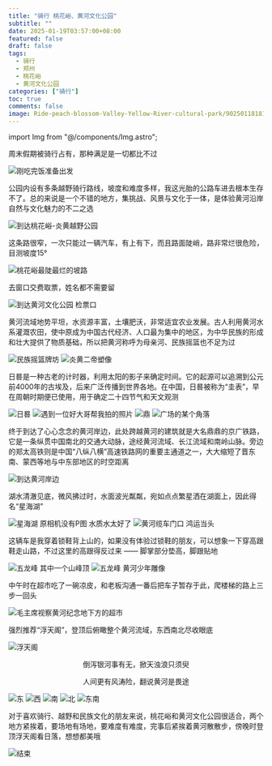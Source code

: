 ```yaml
---
title: "骑行 桃花峪、黄河文化公园"
subtitle: ""
date: 2025-01-19T03:57:00+08:00
featured: false
draft: false
tags:
  - 骑行
  - 郑州
  - 桃花峪
  - 黄河文化公园
categories: ["骑行"]
toc: true
comments: false
image: Ride-peach-blossom-Valley-Yellow-River-cultural-park/90250118181408.jpg_81
---
```

import Img from "@/components/Img.astro";

周末假期被骑行占有，那种满足是一切都比不过

<Img src="12025011818102.jpg_736" alt="刚吃完饭准备出发" />

公园内设有多条越野骑行路线，坡度和难度多样，我这光胎的公路车进去根本生存不了。总的来说是一个不错的地方，集挑战、风景与文化于一体，是体验黄河沿岸自然与文化魅力的不二之选

<Img src="22025011818150.jpg_736" alt="到达桃花峪-炎黄越野公园" />

这条路很窄，一次只能过一辆汽车，有上有下，而且路面陡峭，路非常烂很危险，目测坡度15°

<Img src="30250118181022.jpg_736" alt="桃花峪最陡最烂的坡路" />

去窗口交费取票，姓名都不需要留

<Img src="40250118181016.jpg_736" alt="到达黄河文化公园 检票口" />

黄河流域地势平坦，水资源丰富，土壤肥沃，非常适宜农业发展。古人利用黄河水系灌溉农田，使中原成为中国古代经济、人口最为集中的地区，为中华民族的形成和壮大提供了物质基础，所以把黄河称呼为母亲河、民族摇篮也不足为过

<Img src="20250118181019.jpg_736" alt="民族摇篮牌坊" />

<Img src="50250118181017.jpg_736" alt="炎黄二帝塑像" />

日晷是一种古老的计时器，利用太阳的影子来确定时间。它的起源可以追溯到公元前4000年的古埃及，后来广泛传播到世界各地。在中国，日晷被称为“圭表”，早在周朝时期便已使用，用于确定二十四节气和天文观测

<Img src="60250118181042.jpg_736" alt="日晷" />

<Img src="70250118181412.jpg_736" alt="遇到一位好大哥帮我拍的照片" />

<Img src="80250118181410.jpg_736" alt="鼎" />

<Img src="90250118181408.jpg_736" alt="广场的某个角落" />

终于到达了心心念念的黄河岸边，此处跨越黄河的建筑就是大名鼎鼎的京广铁路，它是一条纵贯中国南北的交通大动脉，途经黄河流域、长江流域和南岭山脉。旁边的郑太高铁则是中国“八纵八横”高速铁路网的重要主通道之一，大大缩短了晋东南、蒙西等地与中东部地区的时空距离

<Img src="100250181814051.jpg_736" alt="到达黄河岸边" />

湖水清澈见底，微风拂过时，水面波光粼粼，宛如点点繁星洒在湖面上，因此得名“星海湖”

<Img src="110250118181401.jpg_736" alt="星海湖 原相机没有P图 水质水太好了" />

<Img src="120250111813591.jpg_736" alt="黄河缆车门口 鸿运当头" />

这辆车是我穿着锁鞋背上山的，如果没有体验过锁鞋的朋友，可以想象一下穿高跟鞋走山路，不过这里的高跟得反过来 —— 脚掌部分垫高，脚跟贴地

<Img src="130250119001642.jpg_736" alt="五龙峰 其中一个山峰顶" />

<Img src="140250118181358.jpg_736" alt="五龙峰 黄河少年雕像" />

中午时在超市吃了一碗凉皮，和老板沟通一番后把车子暂存于此，爬楼梯的路上三步一回头

<Img src="150250118181356.jpg_736" alt="毛主席视察黄河纪念地下方的超市" />

强烈推荐“浮天阁”，登顶后俯瞰整个黄河流域，东西南北尽收眼底

<Img src="161250111813561.jpg_736" alt="浮天阁" />

<div style="text-align: center;">
    <p>倒泻银河事有无，掀天浊浪只须臾</p>
    <p>人间更有风涛险，翻说黄河是畏途</p>
</div>

<Img src="180250118181355.jpg" alt="东" />

<Img src="190250118181352.jpg" alt="西" />

<Img src="170250118181354.jpg" alt="南" />

<Img src="200250118813541.jpg" alt="北" />

<Img src="160250118181357.jpg" alt="东南" />

对于喜欢骑行、越野和民族文化的朋友来说，桃花峪和黄河文化公园很适合，两个地方紧挨着，要场地有场地，要难度有难度，完事后紧挨着黄河散散步，傍晚时登顶浮天阁看日落，想想都美哦

<Img src="20250119034252.jpg" alt="结束" exif={false} />